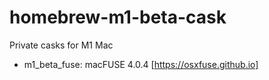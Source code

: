 # homebrew-m1-beta-cask
Private casks for M1 Mac

+ m1_beta_fuse: macFUSE 4.0.4 [https://osxfuse.github.io]
